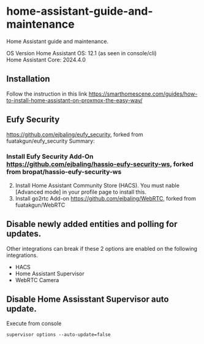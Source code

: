# home-assistant-guide-and-maintenance
Home Assistant guide and maintenance.


OS Version Home Assistant OS: 12.1 (as seen in console/cli)  
Home Assistant Core: 2024.4.0

## Installation
Follow the instruction in this link https://smarthomescene.com/guides/how-to-install-home-assistant-on-proxmox-the-easy-way/

## Eufy Security
https://github.com/ejbaling/eufy_security, forked from fuatakgun/eufy_security
Summary:
### Install Eufy Security Add-On https://github.com/ejbaling/hassio-eufy-security-ws, forked from bropat/hassio-eufy-security-ws
2. Install Home Assistant Community Store (HACS). You must nable [Advanced mode] in your profile page to install this.
3. Install go2rtc Add-on https://github.com/ejbaling/WebRTC, forked from fuatakgun/WebRTC

## Disable newly added entities and polling for updates.
Other integrations can break if these 2 options are enabled on the following integrations.
* HACS
* Home Assistant Supervisor
* WebRTC Camera

## Disable Home Assisstant Supervisor auto update.
Execute from console
```
supervisor options --auto-update=false
```
